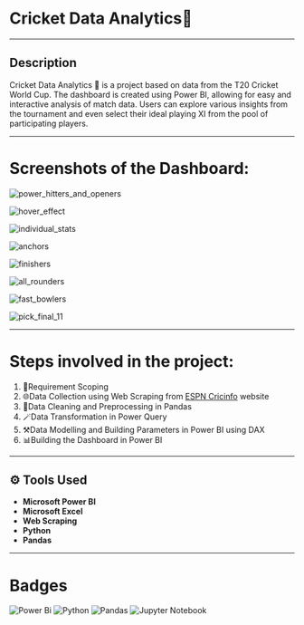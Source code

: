 # Cricket Data Analytics🏏


---
## Description

Cricket Data Analytics 🏏 is a project based on data from the T20 Cricket World Cup. The dashboard is created using Power BI, allowing for easy and interactive analysis of match data. Users can explore various insights from the tournament and even select their ideal playing XI from the pool of participating players.



---

# Screenshots of the Dashboard:

![power_hitters_and_openers](https://user-images.githubusercontent.com/81465377/211144386-48070a65-7e8b-4370-af44-121b878b554b.jpg)

![hover_effect](https://user-images.githubusercontent.com/81465377/211144410-6e11c0cd-ab86-4357-b272-9019f5efa445.jpg)

![individual_stats](https://user-images.githubusercontent.com/81465377/211144427-bfb260dc-3586-4db2-879c-6d84f4e8ca2d.jpg)

![anchors](https://user-images.githubusercontent.com/81465377/211144441-423d3ba3-76ab-49bf-b0d7-9b107ca2086f.jpg)

![finishers](https://user-images.githubusercontent.com/81465377/211144456-6eb2581f-4574-4961-b693-4c8ff0dd7b19.jpg)

![all_rounders](https://user-images.githubusercontent.com/81465377/211144466-43003158-fe3e-41c0-b02a-ee4db2c53379.jpg)

![fast_bowlers](https://user-images.githubusercontent.com/81465377/211144473-03ca6186-b8e8-419f-87a1-786f6a2d62a6.jpg)

![pick_final_11](https://user-images.githubusercontent.com/81465377/211144486-4b48e1fc-fab3-4bb0-b660-7b4da5be627d.jpg)

---

# Steps involved in the project:

1. 📝Requirement Scoping
2. 🌐Data Collection using Web Scraping from [ESPN Cricinfo](http://www.espn.in/cricket/) website
3. 🧹Data Cleaning and Preprocessing in Pandas
4. 🪄Data Transformation in Power Query
5. ⚒️Data Modelling and Building Parameters in Power BI using DAX
6. 📊Building the Dashboard in Power BI

---

## ⚙️ Tools Used

- **Microsoft Power BI**
- **Microsoft Excel**
- **Web Scraping**
- **Python**
- **Pandas**

---

# Badges

![Power Bi](https://img.shields.io/badge/power_bi-F2C811?style=for-the-badge&logo=powerbi&logoColor=black)
![Python](https://img.shields.io/badge/python-3670A0?style=for-the-badge&logo=python&logoColor=ffdd54)
![Pandas](https://img.shields.io/badge/pandas-%23150458.svg?style=for-the-badge&logo=pandas&logoColor=white)
![Jupyter Notebook](https://img.shields.io/badge/jupyter-%23FA0F00.svg?style=for-the-badge&logo=jupyter&logoColor=white)

